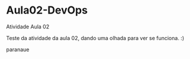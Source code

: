 # Aula02-DevOps
 Atividade Aula 02

Teste da atividade da aula 02, dando uma olhada para ver se funciona. :)

paranaue
